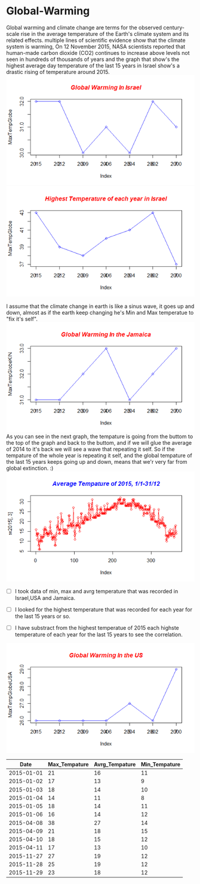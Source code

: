 # Global-Warming

Global warming and climate change are terms for the observed century-scale rise in the average temperature of the Earth's climate system and its related effects.
multiple lines of scientific evidence show that the climate system is warming,  On 12 November 2015, NASA scientists reported that human-made carbon dioxide (CO2) continues to increase above levels not seen in hundreds of thousands of years and the graph that show's the highest average day temperature of the last 15 years in Israel show's a drastic rising of temperature around 2015.
![alt tag](PlotGlobalWarmingIL.png) ![alt tag](HighstILPlot.png) 

I assume that the climate change in earth is like a sinus wave, it goes up and down, almost as if the earth keep changing he's Min and Max temperatue to "fix it's self".
![alt tag](PlotGlobalWarmingKIN.png)<br>
As you can see in the next graph, the tempature is going from the buttom to the top of the graph and back to the buttom, and if we will glue the average of 2014 to it's back we will see a wave that repeating it self.
So if the tempature of the whole year is repeating it self, and the global tempature of the last 15 years keeps going up and down, means that we'r very far from global extinction. :) <br>
![alt tag](PlotAverage2015.png)

- [ ] I took data of min, max and avrg temperature that was recorded in Israel,USA and Jamaica.
- [ ] I looked for the highest temperature that was recorded for each year for the last 15 years or so.
- [ ] I have substract from the highest temperatue of 2015 each highste temperature of each year for the last 15 years to see the correlation.


![alt tag](PlotGlobalWarmingUS.png)


| Date | Max_Tempature | Avrg_Tempature | Min_Tempature |
| --- | --- | --- | --- |
|2015-01-01 | 21 | 16 | 11 |
|2015-01-02|17|13|9|
|2015-01-03|18|14|10|
|2015-01-04|14|11|8|
|2015-01-05|18|14|11|
|2015-01-06|16|14|12|
|2015-04-08|38|27|14|
|2015-04-09|21|18|15|
|2015-04-10|18|15|12|
|2015-04-11|17|13|10|
|2015-11-27|27|19|12|
|2015-11-28|25|19|12|
|2015-11-29|23|18|12|
